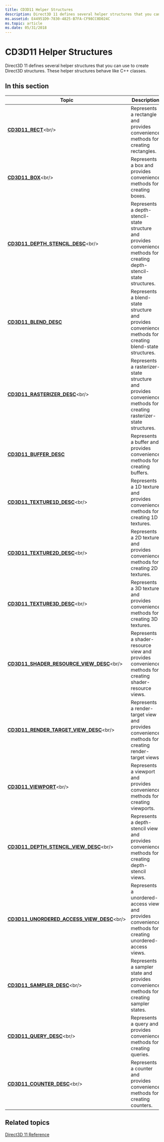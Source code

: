 ```yaml
---
title: CD3D11 Helper Structures
description: Direct3D 11 defines several helper structures that you can use to create Direct3D structures. These helper structures behave like C++ classes.
ms.assetid: E44951D9-7830-4825-B7FA-CF98CC0D024C
ms.topic: article
ms.date: 05/31/2018
---
```


# CD3D11 Helper Structures

Direct3D 11 defines several helper structures that you can use to create Direct3D structures. These helper structures behave like C++ classes.

## 

## In this section



| Topic                                                                                         | Description                                                                                                                         |
|-----------------------------------------------------------------------------------------------|-------------------------------------------------------------------------------------------------------------------------------------|
| [**CD3D11\_RECT**](https://msdn.microsoft.com/en-us/library/JJ151661(v=VS.85).aspx)<br/>                                                | Represents a rectangle and provides convenience methods for creating rectangles.<br/>                                         |
| [**CD3D11\_BOX**](https://msdn.microsoft.com/en-us/library/JJ151614(v=VS.85).aspx)<br/>                                                  | Represents a box and provides convenience methods for creating boxes.<br/>                                                    |
| [**CD3D11\_DEPTH\_STENCIL\_DESC**](https://msdn.microsoft.com/en-us/library/JJ151632(v=VS.85).aspx)<br/>                  | Represents a depth-stencil-state structure and provides convenience methods for creating depth-stencil-state structures.<br/> |
| [**CD3D11\_BLEND\_DESC**](/windows/desktop/api/D3D11/ns-d3d11-cd3d11_blend_desc)<br/>                                   | Represents a blend-state structure and provides convenience methods for creating blend-state structures.<br/>                 |
| [**CD3D11\_RASTERIZER\_DESC**](https://msdn.microsoft.com/en-us/library/JJ151654(v=VS.85).aspx)<br/>                         | Represents a rasterizer-state structure and provides convenience methods for creating rasterizer-state structures.<br/>       |
| [**CD3D11\_BUFFER\_DESC**](/windows/desktop/api/D3D11/ns-d3d11-cd3d11_buffer_desc)<br/>                                 | Represents a buffer and provides convenience methods for creating buffers.<br/>                                               |
| [**CD3D11\_TEXTURE1D\_DESC**](https://msdn.microsoft.com/en-us/library/JJ151694(v=VS.85).aspx)<br/>                           | Represents a 1D texture and provides convenience methods for creating 1D textures.<br/>                                       |
| [**CD3D11\_TEXTURE2D\_DESC**](https://msdn.microsoft.com/en-us/library/JJ151700(v=VS.85).aspx)<br/>                           | Represents a 2D texture and provides convenience methods for creating 2D textures.<br/>                                       |
| [**CD3D11\_TEXTURE3D\_DESC**](https://msdn.microsoft.com/en-us/library/JJ151706(v=VS.85).aspx)<br/>                           | Represents a 3D texture and provides convenience methods for creating 3D textures.<br/>                                       |
| [**CD3D11\_SHADER\_RESOURCE\_VIEW\_DESC**](https://msdn.microsoft.com/en-us/library/JJ151684(v=VS.85).aspx)<br/>   | Represents a shader-resource view and provides convenience methods for creating shader-resource views.<br/>                   |
| [**CD3D11\_RENDER\_TARGET\_VIEW\_DESC**](https://msdn.microsoft.com/en-us/library/JJ151668(v=VS.85).aspx)<br/>       | Represents a render-target view and provides convenience methods for creating render-target views.<br/>                       |
| [**CD3D11\_VIEWPORT**](https://msdn.microsoft.com/en-us/library/JJ151722(v=VS.85).aspx)<br/>                                        | Represents a viewport and provides convenience methods for creating viewports.<br/>                                           |
| [**CD3D11\_DEPTH\_STENCIL\_VIEW\_DESC**](https://msdn.microsoft.com/en-us/library/JJ151639(v=VS.85).aspx)<br/>       | Represents a depth-stencil view and provides convenience methods for creating depth-stencil views.<br/>                       |
| [**CD3D11\_UNORDERED\_ACCESS\_VIEW\_DESC**](https://msdn.microsoft.com/en-us/library/JJ151712(v=VS.85).aspx)<br/> | Represents a unordered-access view and provides convenience methods for creating unordered-access views.<br/>                 |
| [**CD3D11\_SAMPLER\_DESC**](https://msdn.microsoft.com/en-us/library/JJ151678(v=VS.85).aspx)<br/>                               | Represents a sampler state and provides convenience methods for creating sampler states.<br/>                                 |
| [**CD3D11\_QUERY\_DESC**](https://msdn.microsoft.com/en-us/library/JJ151648(v=VS.85).aspx)<br/>                                   | Represents a query and provides convenience methods for creating queries.<br/>                                                |
| [**CD3D11\_COUNTER\_DESC**](https://msdn.microsoft.com/en-us/library/JJ151626(v=VS.85).aspx)<br/>                               | Represents a counter and provides convenience methods for creating counters.<br/>                                             |



 

## Related topics

<dl> <dt>

[Direct3D 11 Reference](d3d11-graphics-reference.md)
</dt> </dl>

 

 





